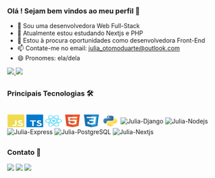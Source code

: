 ### Olá ! Sejam bem vindos ao meu perfil 🌸

- 🔭 Sou uma desenvolvedora Web Full-Stack
- 🌱 Atualmente estou estudando Nextjs e PHP
- 🤔 Estou à procura oportunidades como desenvolvedora Front-End
- 📫 Contate-me no email: julia_otomoduarte@outlook.com
- 😄 Pronomes: ela/dela

<div>
  <a href="https://https://github.com/julia-otomo">
    <img height="180em" src="https://github-readme-stats.vercel.app/api?username=julia-otomo&theme=omni&show_icons=true">
    <img height="180em" src="https://cdn.picrew.me/shareImg/org/202306/338224_QUglVxd4.png">
  </a>
</div>

##


### Principais Tecnologias 🛠️

<div style="display: inline_block"><br>
  <img align="center" alt="Julia-Js" height="30" width="40" src="https://raw.githubusercontent.com/devicons/devicon/master/icons/javascript/javascript-plain.svg">
  <img align="center" alt="Julia-Ts" height="30" width="40" src="https://raw.githubusercontent.com/devicons/devicon/master/icons/typescript/typescript-plain.svg">
  <img align="center" alt="Julia-React" height="30" width="40" src="https://raw.githubusercontent.com/devicons/devicon/master/icons/react/react-original.svg">
  <img align="center" alt="Julia-HTML" height="30" width="40" src="https://raw.githubusercontent.com/devicons/devicon/master/icons/html5/html5-original.svg">
  <img align="center" alt="Julia-CSS" height="30" width="40" src="https://raw.githubusercontent.com/devicons/devicon/master/icons/css3/css3-original.svg">
  <img align="center" alt="Julia-Python" height="30" width="40" src="https://raw.githubusercontent.com/devicons/devicon/master/icons/python/python-original.svg">
  <img align="center" alt="Julia-Django" height="30" width="40" src="https://cdn.jsdelivr.net/gh/devicons/devicon/icons/django/django-plain-wordmark.svg">
  <img align="center" alt="Julia-Nodejs" height="30" width="40" src="https://cdn.jsdelivr.net/gh/devicons/devicon/icons/nodejs/nodejs-plain.svg">
  <img align="center" alt="Julia-Express" height="30" width="40" src="https://cdn.jsdelivr.net/gh/devicons/devicon/icons/express/express-original-wordmark.svg">
  <img align="center" alt="Julia-PostgreSQL" height="30" width="40" src="https://cdn.jsdelivr.net/gh/devicons/devicon/icons/postgresql/postgresql-original.svg">
  <img align="center" alt="Julia-Nextjs" height="30" width="40" src="https://cdn.jsdelivr.net/gh/devicons/devicon/icons/nextjs/nextjs-original.svg">
</div>

##

### Contato 📧
 
<div> 
  <a href="https://www.instagram.com/juu_otomo/" target="_blank"><img src="https://img.shields.io/badge/-Instagram-%23E4405F?style=for-the-badge&logo=instagram&logoColor=white" target="_blank"></a>
  <a href = "mailto:julia_otomoduarte@outlook.com"><img src="https://img.shields.io/badge/-Gmail-%23333?style=for-the-badge&logo=gmail&logoColor=white" target="_blank"></a>
  <a href="https://www.linkedin.com/in/julia-otomo-duarte/" target="_blank"><img src="https://img.shields.io/badge/-LinkedIn-%230077B5?style=for-the-badge&logo=linkedin&logoColor=white" target="_blank"></a> 
</div>

